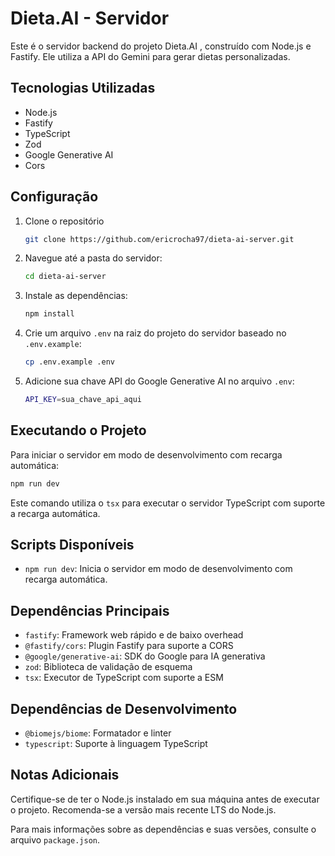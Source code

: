 # Dieta.AI - Servidor

Este é o servidor backend do projeto Dieta.AI , construído com Node.js e Fastify. Ele utiliza a API do Gemini para gerar dietas personalizadas.

## Tecnologias Utilizadas

- Node.js
- Fastify
- TypeScript
- Zod
- Google Generative AI
- Cors

## Configuração

1. Clone o repositório
  
    ```bash
    git clone https://github.com/ericrocha97/dieta-ai-server.git
    ```

2. Navegue até a pasta do servidor:

   ```bash
   cd dieta-ai-server
   ```

3. Instale as dependências:

   ```bash
   npm install
   ```

4. Crie um arquivo `.env` na raiz do projeto do servidor baseado no `.env.example`:

   ```bash
   cp .env.example .env
   ```

5. Adicione sua chave API do Google Generative AI no arquivo `.env`:

   ```bash
   API_KEY=sua_chave_api_aqui
   ```

## Executando o Projeto

Para iniciar o servidor em modo de desenvolvimento com recarga automática:

```bash
npm run dev
```

Este comando utiliza o `tsx` para executar o servidor TypeScript com suporte a recarga automática.

## Scripts Disponíveis

- `npm run dev`: Inicia o servidor em modo de desenvolvimento com recarga automática.

## Dependências Principais

- `fastify`: Framework web rápido e de baixo overhead
- `@fastify/cors`: Plugin Fastify para suporte a CORS
- `@google/generative-ai`: SDK do Google para IA generativa
- `zod`: Biblioteca de validação de esquema
- `tsx`: Executor de TypeScript com suporte a ESM

## Dependências de Desenvolvimento

- `@biomejs/biome`: Formatador e linter
- `typescript`: Suporte à linguagem TypeScript

## Notas Adicionais

Certifique-se de ter o Node.js instalado em sua máquina antes de executar o projeto. Recomenda-se a versão mais recente LTS do Node.js.

Para mais informações sobre as dependências e suas versões, consulte o arquivo `package.json`.
